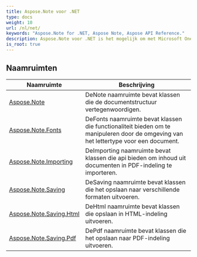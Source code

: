 ```yaml
---
title: Aspose.Note voor .NET
type: docs
weight: 10
url: /nl/net/
keywords: "Aspose.Note for .NET, Aspose Note, Aspose API Reference."
description: Aspose.Note voor .NET is het mogelijk om met Microsoft OneNote-bestanden te programmeren zonder Microsoft Office Automation.
is_root: true
---
```


## Naamruimten

| Naamruimte | Beschrijving |
| --- | --- |
| [Aspose.Note](./aspose.note/) | DeNote naamruimte bevat klassen die de documentstructuur vertegenwoordigen. |
| [Aspose.Note.Fonts](./aspose.note.fonts/) | DeFonts naamruimte bevat klassen die functionaliteit bieden om te manipuleren door de omgeving van het lettertype voor een document. |
| [Aspose.Note.Importing](./aspose.note.importing/) | DeImporting naamruimte bevat klassen die api bieden om inhoud uit documenten in PDF-indeling te importeren. |
| [Aspose.Note.Saving](./aspose.note.saving/) | DeSaving naamruimte bevat klassen die het opslaan naar verschillende formaten uitvoeren. |
| [Aspose.Note.Saving.Html](./aspose.note.saving.html/) | DeHtml naamruimte bevat klassen die opslaan in HTML-indeling uitvoeren. |
| [Aspose.Note.Saving.Pdf](./aspose.note.saving.pdf/) | DePdf naamruimte bevat klassen die het opslaan naar PDF-indeling uitvoeren. |


